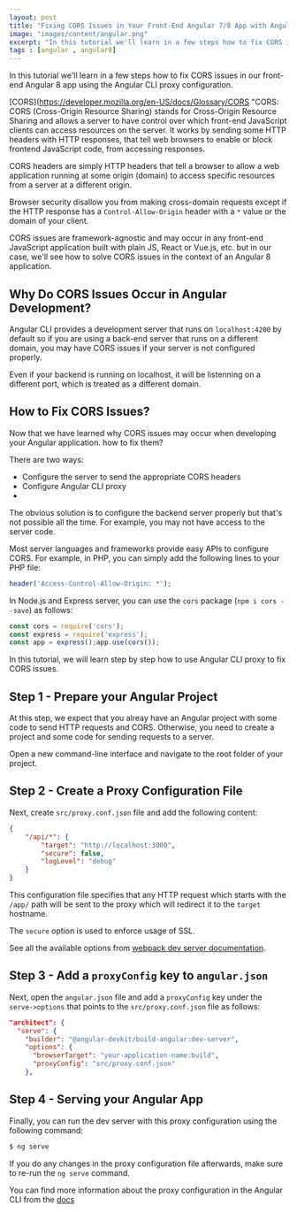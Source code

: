 ```yaml
---
layout: post
title: "Fixing CORS Issues in Your Front-End Angular 7/8 App with Angular CLI Proxy Configuration"
image: "images/content/angular.png"
excerpt: "In this tutorial we'll learn in a few steps how to fix CORS issues in our front-end Angular 8 app using the Angular CLI proxy configuration" 
tags : [angular , angular8] 
---
```


In this tutorial we'll learn in a few steps how to fix CORS issues in our front-end Angular 8 app using the Angular CLI proxy configuration.
 
[CORS](https://developer.mozilla.org/en-US/docs/Glossary/CORS "CORS: CORS (Cross-Origin Resource Sharing) stands for Cross-Origin Resource Sharing and allows a server to have control over which front-end JavaScript clients can access resources on the server. It works by sending  some HTTP headers with HTTP responses, that tell web browsers to enable or block frontend JavaScript code, from accessing responses.

CORS headers are simply HTTP headers that tell a browser to allow a web application running at some origin (domain) to access specific resources from a server at a different origin.

Browser security disallow you from making cross-domain requests except if the HTTP response has a  `Control-Allow-Origin`  header with a `*` value or the domain of your client. 

CORS issues are framework-agnostic and may occur in any front-end JavaScript application built with plain JS, React or Vue.js, etc. but in our case, we'll see how to solve CORS issues in the context of an Angular 8 application.
 
## Why Do CORS Issues Occur in Angular Development?

 
Angular CLI provides a development server that runs on `localhost:4200` by default so if you are using a back-end server that runs on a different domain, you may have CORS issues if your server is not configured properly.

Even if your backend is running on localhost, it will be listenning on a different port, which is treated as a different domain.

## How to Fix CORS Issues?

Now that we have learned why CORS issues may occur when developing your Angular application. how to fix them?
 
 There are two ways:

- Configure the server to send the appropriate CORS headers
- Configure Angular CLI proxy
- 
The obvious solution is to configure the backend server properly but that's not possible all the time. For example, you may not have access to the server code.

Most server languages and frameworks provide easy APIs to configure CORS. For example, in PHP, you can simply add the following lines to your PHP file:

```php
header('Access-Control-Allow-Origin: *');
```

In Node.js and Express server, you can  use the `cors` package (`npm i cors --save`) as follows:

```js
const cors = require('cors'); 
const express = require('express');
const app = express();app.use(cors());
```

In this tutorial, we will learn step by step  how to use Angular CLI proxy to fix CORS issues. 

## Step 1 - Prepare your Angular Project

At this step, we expect that you alreay have an Angular project with some code to send HTTP requests and CORS. Otherwise, you need to create a project and some code for sending requests to a server. 

Open a new command-line interface and navigate to the root folder of your project.
 
## Step 2 - Create a Proxy Configuration File

Next, create `src/proxy.conf.json` file and add the following content:

```json
{
	"/api/*": {
		"target": "http://localhost:3000",
		"secure": false,
		"logLevel": "debug"
	}
}
```

This configuration file specifies that any HTTP request which starts with the `/app/` path will be sent to the proxy which will redirect it to the `target` hostname.

The `secure` option is used to enforce usage of SSL. 

See all the available options from  [webpack dev server documentation](https://webpack.js.org/configuration/dev-server/#devserver-proxy).


## Step 3 - Add a `proxyConfig` key to `angular.json`

Next, open the `angular.json` file and add a `proxyConfig` key under the `serve->options` that points to the `src/proxy.conf.json` file as follows: 


```json
"architect": {
  "serve": {
    "builder": "@angular-devkit/build-angular:dev-server",
    "options": {
      "browserTarget": "your-application-name:build",
      "proxyConfig": "src/proxy.conf.json"
    },
```

## Step 4 - Serving your Angular App

Finally, you can run the dev server with this proxy configuration using the following command:

```bash
$ ng serve
```

If you do any changes in the proxy configuration file afterwards, make sure to re-run the  `ng serve`  command.

You can find more information about the proxy configuration in the Angular CLI from the  [docs](https://github.com/angular/angular-cli/blob/master/docs/documentation/stories/proxy.md)

